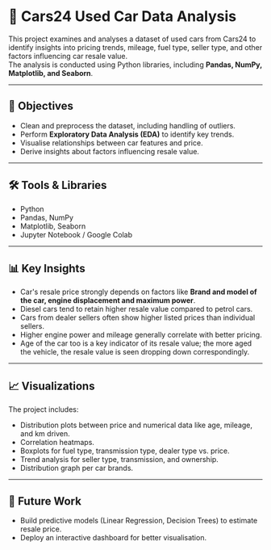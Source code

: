 # 🚗 Cars24 Used Car Data Analysis

This project examines and analyses a dataset of used cars from Cars24 to identify insights into pricing trends, mileage, fuel type, seller type, and other factors influencing car resale value.  
The analysis is conducted using Python libraries, including **Pandas, NumPy, Matplotlib, and Seaborn**.

---

## 📌 Objectives
- Clean and preprocess the dataset, including handling of outliers.
- Perform **Exploratory Data Analysis (EDA)** to identify key trends.
- Visualise relationships between car features and price.
- Derive insights about factors influencing resale value.

---

## 🛠️ Tools & Libraries
- Python
- Pandas, NumPy
- Matplotlib, Seaborn
- Jupyter Notebook / Google Colab

---

## 📊 Key Insights
- Car's resale price strongly depends on factors like **Brand and model of the car, engine displacement and maximum power**.
- Diesel cars tend to retain higher resale value compared to petrol cars.
- Cars from dealer sellers often show higher listed prices than individual sellers.
- Higher engine power and mileage generally correlate with better pricing.
- Age of the car too is a key indicator of its resale value; the more aged the vehicle, the resale value is seen dropping down correspondingly.

---

## 📈 Visualizations
The project includes:
- Distribution plots between price and numerical data like age, mileage, and km driven.
- Correlation heatmaps.
- Boxplots for fuel type, transmission type, dealer type vs. price. 
- Trend analysis for seller type, transmission, and ownership.
- Distribution graph per car brands. 

---

## 🚀 Future Work
- Build predictive models (Linear Regression, Decision Trees) to estimate resale price.
- Deploy an interactive dashboard for better visualisation.
